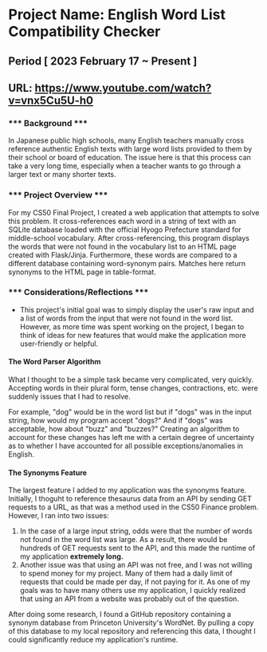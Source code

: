 # Project Name: English Word List Compatibility Checker
## Period [ 2023 February 17 ~ Present ]
## URL: https://www.youtube.com/watch?v=vnx5Cu5U-h0

### *** Background ***
In Japanese public high schools, many English teachers manually cross reference authentic English texts with large word lists provided to them by their school or board of education. The issue here is that this process can take a very long time, especially when a teacher wants to go through a larger text or many shorter texts.

### *** Project Overview ***
For my CS50 Final Project, I created a web application that attempts to solve this problem. It cross-references each word in a string of text with an SQLite database loaded with the official Hyogo Prefecture standard for middle-school vocabulary. After cross-referencing, this program displays the words that were not found in the vocabulary list to an HTML page created with Flask/Jinja. Furthermore, these words are compared to a different database containing word-synonym pairs. Matches here return synonyms to the HTML page in table-format.

### *** Considerations/Reflections ***
- This project's initial goal was to simply display the user's raw input and a list of words from the input that were not found in the word list. However, as more time was spent working on the project, I began to think of ideas for new features that would make the application more user-friendly or helpful.

#### The Word Parser Algorithm
What I thought to be a simple task became very complicated, very quickly. Accepting words in their plural form, tense changes, contractions, etc. were suddenly issues that I had to resolve.

For example, "dog" would be in the word list but if "dogs" was in the input string, how would my program accept "dogs?" And if "dogs" was acceptable, how about "buzz" and "buzzes?" Creating an algorithm to account for these changes has left me with a certain degree of uncertainty as to whether I have accounted for all possible exceptions/anomalies in English.

#### The Synonyms Feature
The largest feature I added to my application was the synonyms feature. Initially, I thoguht to reference thesaurus data from an API by sending GET requests to a URL, as that was a method used in the CS50 Finance problem. However, I ran into two issues:

1. In the case of a large input string, odds were that the number of words not found in the word list was large. As a result, there would be hundreds of GET requests sent to the API, and this made the runtime of my application **extremely long.**
2. Another issue was that using an API was not free, and I was not willing to spend money for my project. Many of them had a daily limit of requests that could be made per day, if not paying for it. As one of my goals was to have many others use my application, I quickly realized that using an API from a website was probably out of the question.

After doing some research, I found a GitHub repository containing a synonym database from Princeton University's WordNet. By pulling a copy of this database to my local repository and referencing this data, I thought I could significantly reduce my application's runtime.